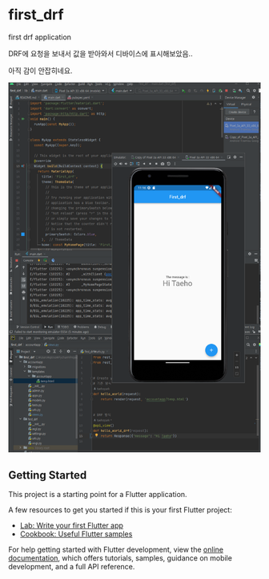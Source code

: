 # first_drf

first drf application

DRF에 요청을 보내서 값을 받아와서 디바이스에 표시해보았음..

아직 감이 안잡히네요.

![image-20230105201622385](README.assets/image-20230105201622385.png)

## Getting Started

This project is a starting point for a Flutter application.

A few resources to get you started if this is your first Flutter project:

- [Lab: Write your first Flutter app](https://docs.flutter.dev/get-started/codelab)
- [Cookbook: Useful Flutter samples](https://docs.flutter.dev/cookbook)

For help getting started with Flutter development, view the
[online documentation](https://docs.flutter.dev/), which offers tutorials,
samples, guidance on mobile development, and a full API reference.



